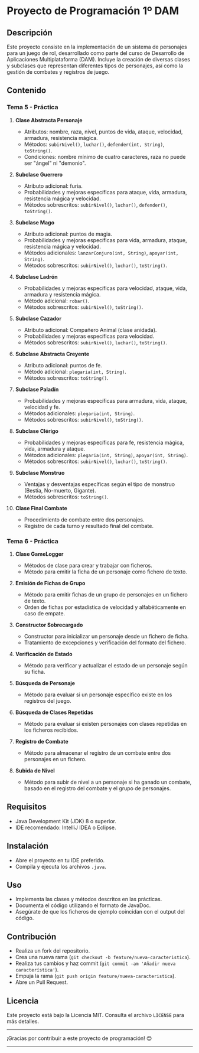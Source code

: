 # Proyecto de Programación 1º DAM

## Descripción
Este proyecto consiste en la implementación de un sistema de personajes para un juego de rol, desarrollado como parte del curso de Desarrollo de Aplicaciones Multiplataforma (DAM). Incluye la creación de diversas clases y subclases que representan diferentes tipos de personajes, así como la gestión de combates y registros de juego.

## Contenido

### Tema 5 - Práctica

1. **Clase Abstracta Personaje**
   - Atributos: nombre, raza, nivel, puntos de vida, ataque, velocidad, armadura, resistencia mágica.
   - Métodos: `subirNivel()`, `luchar()`, `defender(int, String)`, `toString()`.
   - Condiciones: nombre mínimo de cuatro caracteres, raza no puede ser "ángel" ni "demonio".

2. **Subclase Guerrero**
   - Atributo adicional: furia.
   - Probabilidades y mejoras específicas para ataque, vida, armadura, resistencia mágica y velocidad.
   - Métodos sobrescritos: `subirNivel()`, `luchar()`, `defender()`, `toString()`.

3. **Subclase Mago**
   - Atributo adicional: puntos de magia.
   - Probabilidades y mejoras específicas para vida, armadura, ataque, resistencia mágica y velocidad.
   - Métodos adicionales: `lanzarConjuro(int, String)`, `apoyar(int, String)`.
   - Métodos sobrescritos: `subirNivel()`, `luchar()`, `toString()`.

4. **Subclase Ladrón**
   - Probabilidades y mejoras específicas para velocidad, ataque, vida, armadura y resistencia mágica.
   - Método adicional: `robar()`.
   - Métodos sobrescritos: `subirNivel()`, `toString()`.

5. **Subclase Cazador**
   - Atributo adicional: Compañero Animal (clase anidada).
   - Probabilidades y mejoras específicas para velocidad.
   - Métodos sobrescritos: `subirNivel()`, `luchar()`, `toString()`.

6. **Subclase Abstracta Creyente**
   - Atributo adicional: puntos de fe.
   - Método adicional: `plegaria(int, String)`.
   - Métodos sobrescritos: `toString()`.

7. **Subclase Paladín**
   - Probabilidades y mejoras específicas para armadura, vida, ataque, velocidad y fe.
   - Métodos adicionales: `plegaria(int, String)`.
   - Métodos sobrescritos: `subirNivel()`, `toString()`.

8. **Subclase Clérigo**
   - Probabilidades y mejoras específicas para fe, resistencia mágica, vida, armadura y ataque.
   - Métodos adicionales: `plegaria(int, String)`, `apoyar(int, String)`.
   - Métodos sobrescritos: `subirNivel()`, `luchar()`, `toString()`.

9. **Subclase Monstruo**
   - Ventajas y desventajas específicas según el tipo de monstruo (Bestia, No-muerto, Gigante).
   - Métodos sobrescritos: `toString()`.

10. **Clase Final Combate**
    - Procedimiento de combate entre dos personajes.
    - Registro de cada turno y resultado final del combate.

### Tema 6 - Práctica

1. **Clase GameLogger**
   - Métodos de clase para crear y trabajar con ficheros.
   - Método para emitir la ficha de un personaje como fichero de texto.

2. **Emisión de Fichas de Grupo**
   - Método para emitir fichas de un grupo de personajes en un fichero de texto.
   - Orden de fichas por estadística de velocidad y alfabéticamente en caso de empate.

3. **Constructor Sobrecargado**
   - Constructor para inicializar un personaje desde un fichero de ficha.
   - Tratamiento de excepciones y verificación del formato del fichero.

4. **Verificación de Estado**
   - Método para verificar y actualizar el estado de un personaje según su ficha.

5. **Búsqueda de Personaje**
   - Método para evaluar si un personaje específico existe en los registros del juego.

6. **Búsqueda de Clases Repetidas**
   - Método para evaluar si existen personajes con clases repetidas en los ficheros recibidos.

7. **Registro de Combate**
   - Método para almacenar el registro de un combate entre dos personajes en un fichero.

8. **Subida de Nivel**
   - Método para subir de nivel a un personaje si ha ganado un combate, basado en el registro del combate y el grupo de personajes.

## Requisitos
- Java Development Kit (JDK) 8 o superior.
- IDE recomendado: IntelliJ IDEA o Eclipse.

## Instalación
- Abre el proyecto en tu IDE preferido.
- Compila y ejecuta los archivos `.java`.

## Uso
- Implementa las clases y métodos descritos en las prácticas.
- Documenta el código utilizando el formato de JavaDoc.
- Asegúrate de que los ficheros de ejemplo coincidan con el output del código.

## Contribución
- Realiza un fork del repositorio.
- Crea una nueva rama (`git checkout -b feature/nueva-caracteristica`).
- Realiza tus cambios y haz commit (`git commit -am 'Añadir nueva característica'`).
- Empuja la rama (`git push origin feature/nueva-caracteristica`).
- Abre un Pull Request.

## Licencia
Este proyecto está bajo la Licencia MIT. Consulta el archivo `LICENSE` para más detalles.

---

¡Gracias por contribuir a este proyecto de programación! 😊

---
